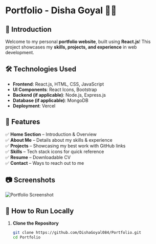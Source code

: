 # **Portfolio - Disha Goyal** 🎨🚀  

## **🌟 Introduction**  
Welcome to my personal **portfolio website**, built using **React.js**! This project showcases my **skills, projects, and experience** in web development.  

## **🛠️ Technologies Used**  
- **Frontend**: React.js, HTML, CSS, JavaScript  
- **UI Components**: React Icons, Bootstrap  
- **Backend (if applicable)**: Node.js, Express.js  
- **Database (if applicable)**: MongoDB  
- **Deployment**: Vercel  

## **📌 Features**  
✅ **Home Section** – Introduction & Overview  
✅ **About Me** – Details about my skills & experience  
✅ **Projects** – Showcasing my best work with GitHub links  
✅ **Skills** – Tech stack icons for quick reference  
✅ **Resume** – Downloadable CV  
✅ **Contact** – Ways to reach out to me  

## **📷 Screenshots**  
![Portfolio Screenshot](https://via.placeholder.com/800x400?text=Portfolio+Preview)  

## **🚀 How to Run Locally**  
1. **Clone the Repository**  
   ```sh
   git clone https://github.com/DishaGoyal084/Portfolio.git
   cd Portfolio
